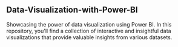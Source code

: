 ## Data-Visualization-with-Power-BI

Showcasing the power of data visualization using Power BI. In this repository, you'll find a collection of interactive and insightful data visualizations that provide valuable insights from various datasets.
